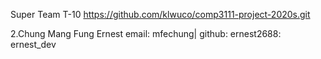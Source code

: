 Super Team T-10
https://github.com/klwuco/comp3111-project-2020s.git




2.Chung Mang Fung Ernest
email: mfechung| github: ernest2688: ernest_dev